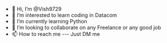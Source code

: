 - 👋 Hi, I’m @Vish9729
- 👀 I’m interested to learn coding in Datacom
- 🌱 I’m currently learning Python
- 💞️ I’m looking to collaborate on any Freelance or any good job
- 📫 How to reach me --- Just DM me

<!---
Vish9729/Vish9729 is a ✨ special ✨ repository because its `README.md` (this file) appears on your GitHub profile.
You can click the Preview link to take a look at your changes.
--->
